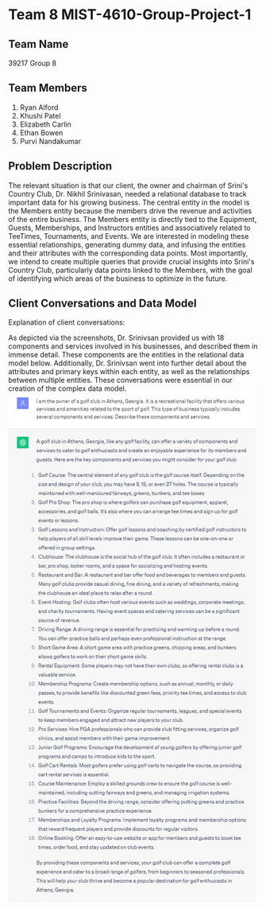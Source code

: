 # Team 8 MIST-4610-Group-Project-1

## Team Name
39217 Group 8

## Team Members
1. Ryan Alford
2. Khushi Patel
3. Elizabeth Carlin
4. Ethan Bowen
5. Purvi Nandakumar

## Problem Description
The relevant situation is that our client, the owner and chairman of Srini's Country Club, Dr. Nikhil Srinivasan, needed a relational database to track important data for his growing business. The central entity in the model is the Members entity because the members drive the revenue and activities of the entire business. The Members entity is directly tied to the Equipment, Guests, Memberships, and Instructors entities and associatively related to TeeTimes, Tournaments, and Events. We are interested in modeling these essential relationships, generating dummy data, and infusing the entities and their attributes with the corresponding data points. Most importantly, we intend to create multiple queries that provide crucial insights into Srini's Country Club, particularly data points linked to the Members, with the goal of identifying which areas of the business to optimize in the future.

## Client Conversations and Data Model

Explanation of client conversations:

As depicted via the screenshots, Dr. Srinivsan provided us with 18 components and services involved in his businesses, and described them in immense detail. These components are the entities in the relational data model below. Additionally, Dr. Srinivsan went into further detail about the attributes and primary keys within each entity, as well as the relationships between multiple entities. These conversations were essential in our creation of the complex data model.
![Alt Text](https://github.com/Evan2114/MIST-4610-Group-Project-1/blob/main/Conversation%201.png)
